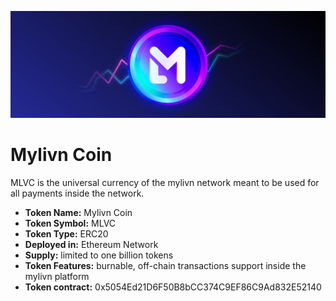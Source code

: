 ![](assets/banner.jpg)
# Mylivn Coin

MLVC is the universal currency of the mylivn network meant to be used for all payments inside the network.

- **Token Name:** Mylivn Coin  
- **Token Symbol:** MLVC 
- **Token Type:** ERC20 
- **Deployed in:** Ethereum Network 
- **Supply:** limited to one billion tokens 
- **Token Features:** burnable, off-chain transactions support inside the mylivn platform 
- **Token contract:** 0x5054Ed21D6F50B8bCC374C9EF86C9Ad832E52140
